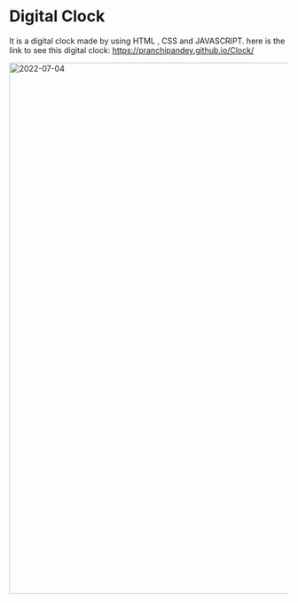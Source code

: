 #  Digital Clock
It is a digital clock made by using HTML , CSS and JAVASCRIPT.
here is the link to see this digital clock:
https://pranchipandey.github.io/Clock/

<img width="960" alt="2022-07-04" src="https://user-images.githubusercontent.com/60420763/177157993-ec7d5fb2-dfb6-40d2-95ed-f0da86950791.png">
